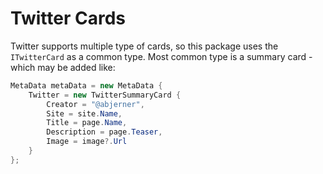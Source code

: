 # Twitter Cards

Twitter supports multiple type of cards, so this package uses the `ITwitterCard` as a common type. Most common type is a summary card - which may be added like:

```csharp
MetaData metaData = new MetaData {
    Twitter = new TwitterSummaryCard {
        Creator = "@abjerner",
        Site = site.Name,
        Title = page.Name,
        Description = page.Teaser,
        Image = image?.Url
    }
};
```